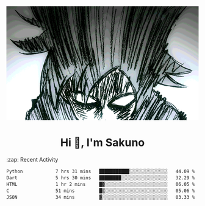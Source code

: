 <body>
<h1 align="center"></h1>
<br>
<div align="center">
<img width="auto" height="300" src="Img/mobFreakoutLonger.gif"/>
</div>
</div>
<h1 align="center">Hi 👋, I'm Sakuno</h1>
:zap: Recent Activity

<!--START_SECTION:waka-->

```txt
Python            7 hrs 31 mins   ███████████░░░░░░░░░░░░░░   44.09 %
Dart              5 hrs 30 mins   ████████░░░░░░░░░░░░░░░░░   32.29 %
HTML              1 hr 2 mins     █▓░░░░░░░░░░░░░░░░░░░░░░░   06.05 %
C                 51 mins         █▒░░░░░░░░░░░░░░░░░░░░░░░   05.06 %
JSON              34 mins         ▓░░░░░░░░░░░░░░░░░░░░░░░░   03.33 %
```

<!--END_SECTION:waka-->
